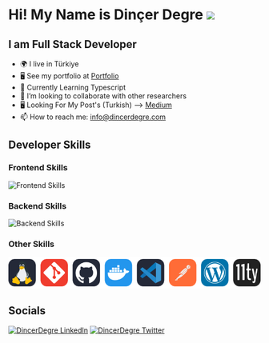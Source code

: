 # Hi! My Name is Dinçer Degre ![](https://github.githubassets.com/images/icons/emoji/unicode/1f44b.png)

## I am Full Stack Developer

- 🌍 I live in Türkiye
- 🖥️ See my portfolio at <a target="_blank" rel="noreferrer" href="https://www.dincerdegre.com">Portfolio</a>
- 🌱 Currently Learning Typescript
- 👯 I’m looking to collaborate with other researchers
- 🖥️ Looking For My Post's (Turkish) --> [Medium](https://medium.com/dincerdegre)
- 📫 How to reach me: info@dincerdegre.com

## Developer Skills

### Frontend Skills

![Frontend Skills](https://skillicons.dev/icons?i=html,css,js,sass,bootstrap,tailwind,react,next,jquery)

### Backend Skills

![Backend Skills](https://skillicons.dev/icons?i=php,nodejs,express,nestjs,mysql,postgres,mongo)

### Other Skills

![Other Skills](images/skills-other.svg)

## Socials
[![DincerDegre LinkedIn](https://skillicons.dev/icons?i=linkedin)](https://www.linkedin.com/in/din%C3%A7er-de%C4%9Fre-277567185/)
[![DincerDegre Twitter](https://skillicons.dev/icons?i=twitter)](https://twitter.com/dincerdegre)
